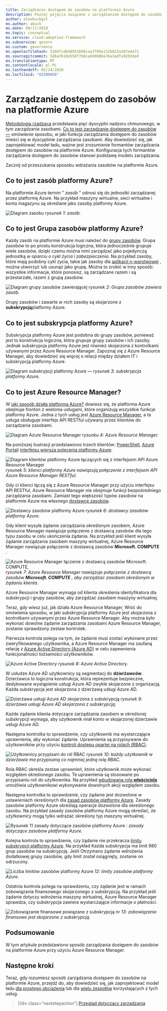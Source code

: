 ```yaml
---
title: Zarządzanie dostępem do zasobów na platformie Azure
description: Poznaj pojęcia związane z zarządzaniem dostępem do zasobów platformy Azure, takie jak Azure Resource Manager, subskrypcje, grupy zasobów i zasoby.
author: alexbuckgit
ms.author: abuck
ms.date: 09/17/2019
ms.topic: conceptual
ms.service: cloud-adoption-framework
ms.subservice: govern
ms.custom: governance
ms.openlocfilehash: 51047cd648953b68caa7f09e132b832a287e4a71
ms.sourcegitcommit: 5d6a7610e556f7b8ca69960ba76a3adfa9203ded
ms.translationtype: MT
ms.contentlocale: pl-PL
ms.lasthandoff: 05/14/2020
ms.locfileid: "83399058"
---
```

# <a name="resource-access-management-in-azure"></a>Zarządzanie dostępem do zasobów na platformie Azure

[Metodologia rządząca](../index.md) przedstawia pięć dyscyplin nadzoru chmurowego, w tym zarządzanie zasobami. [Co to jest zarządzanie dostępem do zasobów —](./index.md) omówienie sposobu, w jaki funkcja zarządzania dostępem do zasobów mieści się w dyscyplinie zarządzania zasobami. Aby dowiedzieć się, jak zaprojektować model ładu, ważne jest zrozumienie formantów zarządzania dostępem do zasobów na platformie Azure. Konfiguracja tych formantów zarządzania dostępem do zasobów stanowi podstawę modelu zarządzania.

Zacznij od przeszukania sposobu wdrażania zasobów na platformie Azure.

<!-- markdownlint-disable MD026 -->

## <a name="what-is-an-azure-resource"></a>Co to jest zasób platformy Azure?

Na platformie Azure termin " _zasób_ " odnosi się do jednostki zarządzanej przez platformę Azure. Na przykład maszyny wirtualne, sieci wirtualne i konta magazynu są określane jako zasoby platformy Azure.

![Diagram zasobu ](../../_images/govern/design/governance-1-9.png)
 _rysunek 1: zasób._

## <a name="what-is-an-azure-resource-group"></a>Co to jest Grupa zasobów platformy Azure?

Każdy zasób na platformie Azure musi należeć do [grupy zasobów](https://docs.microsoft.com/azure/azure-resource-manager/management/overview#resource-groups). Grupa zasobów to po prostu konstrukcja logiczna, która jednocześnie grupuje wiele zasobów, dzięki czemu można nimi zarządzać jako pojedynczą jednostką _w oparciu o cykl życia i zabezpieczenia_. Na przykład zasoby, które mają podobny cykl życia, takie jak zasoby dla [aplikacji n-warstwowej](https://docs.microsoft.com/azure/architecture/guide/architecture-styles/n-tier) , można utworzyć lub usunąć jako grupę. Można to zrobić w inny sposób: wszystkie informacje, które ponosisz, są zarządzane razem i są przestarzałe, razem z grupą zasobów.

![Diagram grupy zasobów zawierającej ](../../_images/govern/design/governance-1-10.png)
 _rysunek 2: Grupa zasobów zawiera zasób._

Grupy zasobów i zawarte w nich zasoby są skojarzone z **subskrypcją**platformy Azure.

## <a name="what-is-an-azure-subscription"></a>Co to jest subskrypcja platformy Azure?

Subskrypcja platformy Azure jest podobna do grupy zasobów, ponieważ jest to konstrukcja logiczna, która grupuje grupy zasobów i ich zasoby. Jednak subskrypcja platformy Azure jest również skojarzona z kontrolkami używanymi przez Azure Resource Manager. Zapoznaj się z Azure Resource Manager, aby dowiedzieć się więcej o relacji między działem IT i subskrypcją platformy Azure.

![Diagram subskrypcji platformy Azure ](../../_images/govern/design/governance-1-11.png)
 _— rysunek 3: subskrypcja platformy Azure._

## <a name="what-is-azure-resource-manager"></a>Co to jest Azure Resource Manager?

W [jaki sposób działa platforma Azure?](../../get-started/what-is-azure.md) dowiesz się, że platforma Azure obejmuje fronton z wieloma usługami, które organizują wszystkie funkcje platformy Azure. Jedna z tych usług jest [Azure Resource Manager](https://docs.microsoft.com/azure/azure-resource-manager), a ta usługa obsługuje interfejs API RESTful używany przez klientów do zarządzania zasobami.

![Diagram Azure Resource Manager ](../../_images/govern/design/governance-1-12.png)
 _rysunku 4: Azure Resource Manager._

Na poniższej ilustracji przedstawiono trzech klientów: [PowerShell](https://docs.microsoft.com/powershell/azure/overview), [Azure Portal](https://portal.azure.com)i [interfejsu wiersza polecenia platformy Azure](https://docs.microsoft.com/cli/azure):

![Diagram klientów platformy Azure łączących się z interfejsem API Azure Resource Manager ](../../_images/govern/design/governance-1-13.png)
 _rysunek 5: klienci platformy Azure nawiązują połączenie z interfejsem API Azure Resource Manager RESTful._

Gdy ci klienci łączą się z Azure Resource Manager przy użyciu interfejsu API RESTful, Azure Resource Manager nie obejmuje funkcji bezpośredniego zarządzania zasobami. Zamiast tego większość typów zasobów na platformie Azure ma własnego [dostawcę zasobów](https://docs.microsoft.com/azure/azure-resource-manager/management/overview#terminology).

![Dostawcy zasobów platformy Azure ](../../_images/govern/design/governance-1-14.png)
 _rysunek 6: dostawcy zasobów platformy Azure._

Gdy klient wysyła żądanie zarządzania określonym zasobem, Azure Resource Manager nawiązuje połączenie z dostawcą zasobów dla tego typu zasobu w celu ukończenia żądania. Na przykład jeśli klient wysyła żądanie zarządzania zasobem maszyny wirtualnej, Azure Resource Manager nawiązuje połączenie z dostawcą zasobów **Microsoft. COMPUTE** .

![Azure Resource Manager łączenie z dostawcą zasobów Microsoft. COMPUTE, ](../../_images/govern/design/governance-1-15.png)
 _rysunek 7: Azure Resource Manager nawiązuje połączenie z dostawcą zasobów **Microsoft. COMPUTE** , aby zarządzać zasobem określonym w żądaniu klienta._

Azure Resource Manager wymaga od klienta określenia identyfikatora dla subskrypcji i grupy zasobów, aby zarządzać zasobem maszyny wirtualnej.

Teraz, gdy wiesz już, jak działa Azure Resource Manager, Wróć do omówienia sposobu, w jaki subskrypcja platformy Azure jest skojarzona z kontrolkami używanymi przez Azure Resource Manager. Aby można było wykonać dowolne żądanie zarządzania zasobami Azure Resource Manager, zostanie sprawdzony zestaw kontrolek.

Pierwsza kontrola polega na tym, że żądanie musi zostać wykonane przez zweryfikowanego użytkownika, a Azure Resource Manager ma zaufaną relację z [Azure Active Directory (Azure AD)](https://docs.microsoft.com/azure/active-directory) w celu zapewnienia funkcjonalności tożsamości użytkowników.

![Azure Active Directory ](../../_images/govern/design/governance-1-16.png)
 _rysunek 8: Azure Active Directory._

W usłudze Azure AD użytkownicy są segmentacj do **dzierżawców**. Dzierżawca to logiczna konstrukcja, która reprezentuje bezpieczne, dedykowane wystąpienie usługi Azure AD zwykle skojarzone z organizacją. Każda subskrypcja jest skojarzona z dzierżawą usługi Azure AD.

![Dzierżawa usługi Azure AD skojarzona z subskrypcją ](../../_images/govern/design/governance-1-17.png)
 _rysunek 9: dzierżawa usługi Azure AD skojarzona z subskrypcją._

Każde żądanie klienta dotyczące zarządzania zasobem w określonej subskrypcji wymaga, aby użytkownik miał konto w skojarzonej dzierżawie usługi Azure AD.

Następna kontrolka to sprawdzenie, czy użytkownik ma wystarczające uprawnienia, aby wykonać żądanie. Uprawnienia są przypisywane do użytkowników przy użyciu [kontroli dostępu opartej na rolach (RBAC)](https://docs.microsoft.com/azure/role-based-access-control).

![Użytkownicy przypisani do ról RBAC ](../../_images/govern/design/governance-1-18.png)
 _rysunek 10: każdy użytkownik w dzierżawie ma przypisaną co najmniej jedną rolę RBAC._

Rola RBAC określa zestaw uprawnień, które użytkownik może wykonać względem określonego zasobu. Te uprawnienia są stosowane po przypisaniu roli do użytkownika. Na przykład [wbudowana rola **właściciela** ](https://docs.microsoft.com/azure/role-based-access-control/built-in-roles#owner) umożliwia użytkownikowi wykonywanie dowolnych akcji względem zasobu.

Następna kontrolka to sprawdzenie, czy żądanie jest dozwolone w ustawieniach określonych dla [zasad zasobów platformy Azure](https://docs.microsoft.com/azure/governance/policy). Zasady zasobów platformy Azure określają operacje dozwolone dla określonego zasobu. Na przykład zasady zasobów platformy Azure mogą określać, że użytkownicy mogą tylko wdrażać określony typ maszyny wirtualnej.

![Rysunek 11 zasady dotyczące zasobów platformy Azure ](../../_images/govern/design/governance-1-19.png)
 _: zasady dotyczące zasobów platformy Azure._

Kolejna kontrola to sprawdzenie, czy żądanie nie przekracza [limitu subskrypcji platformy Azure](https://docs.microsoft.com/azure/azure-resource-manager/management/azure-subscription-service-limits). Na przykład Każda subskrypcja ma limit 980 grup zasobów na subskrypcję. Jeśli Otrzymano żądanie wdrożenia dodatkowej grupy zasobów, gdy limit został osiągnięty, zostanie on odrzucony.

![Liczba limitów zasobów platformy Azure ](../../_images/govern/design/governance-1-20.png)
 _12: limity zasobów platformy Azure._

Ostatnia kontrola polega na sprawdzeniu, czy żądanie jest w ramach zobowiązania finansowego skojarzonego z subskrypcją. Na przykład jeśli żądanie dotyczy wdrożenia maszyny wirtualnej, Azure Resource Manager sprawdza, czy subskrypcja zawiera wystarczające informacje o płatności.

![Zobowiązanie finansowe powiązane z subskrypcją nr ](../../_images/govern/design/governance-1-21.png)
 _13: zobowiązanie finansowe jest skojarzone z subskrypcją._

## <a name="summary"></a>Podsumowanie

W tym artykule przedstawiono sposób zarządzania dostępem do zasobów na platformie Azure przy użyciu Azure Resource Manager.

## <a name="next-steps"></a>Następne kroki

Teraz, gdy rozumiesz sposób zarządzania dostępem do zasobów na platformie Azure, przejdź do, aby dowiedzieć się, jak zaprojektować model ładu [dla prostego obciążenia](./governance-simple-workload.md) lub dla [wielu zespołów](./governance-multiple-teams.md) korzystających z tych usług.

> [!div class="nextstepaction"]
> [Przegląd dotyczący zarządzania](../index.md)
